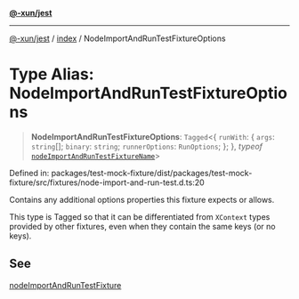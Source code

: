 [**@-xun/jest**](../../README.md)

***

[@-xun/jest](../../README.md) / [index](../README.md) / NodeImportAndRunTestFixtureOptions

# Type Alias: NodeImportAndRunTestFixtureOptions

> **NodeImportAndRunTestFixtureOptions**: `Tagged`\<\{ `runWith`: \{ `args`: `string`[]; `binary`: `string`; `runnerOptions`: `RunOptions`; \}; \}, *typeof* [`nodeImportAndRunTestFixtureName`](../variables/nodeImportAndRunTestFixtureName.md)\>

Defined in: packages/test-mock-fixture/dist/packages/test-mock-fixture/src/fixtures/node-import-and-run-test.d.ts:20

Contains any additional options properties this fixture expects or allows.

This type is Tagged so that it can be differentiated from `XContext`
types provided by other fixtures, even when they contain the same keys (or no
keys).

## See

[nodeImportAndRunTestFixture](../functions/nodeImportAndRunTestFixture.md)
